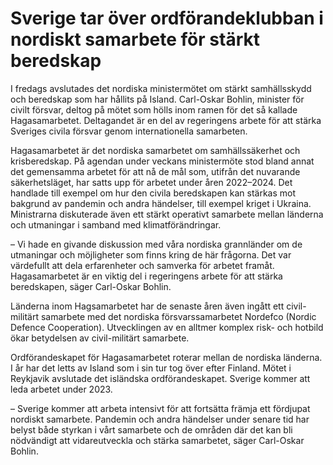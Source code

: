 # Sverige tar över ordförandeklubban i nordiskt samarbete för stärkt beredskap

I fredags avslutades det nordiska ministermötet om stärkt samhällsskydd och beredskap som har hållits på Island. Carl-Oskar Bohlin, minister för civilt försvar, deltog på mötet som hölls inom ramen för det så kallade Hagasamarbetet. Deltagandet är en del av regeringens arbete för att stärka Sveriges civila försvar genom internationella samarbeten.

Hagasamarbetet är det nordiska samarbetet om samhällssäkerhet och krisberedskap. På agendan under veckans ministermöte stod bland annat det gemensamma arbetet för att nå de mål som, utifrån det nuvarande säkerhetsläget, har satts upp för arbetet under åren 2022–2024. Det handlade till exempel om hur den civila beredskapen kan stärkas mot bakgrund av pandemin och andra händelser, till exempel kriget i Ukraina. Ministrarna diskuterade även ett stärkt operativt samarbete mellan länderna och utmaningar i samband med klimatförändringar.

– Vi hade en givande diskussion med våra nordiska grannländer om de utmaningar och möjligheter som finns kring de här frågorna. Det var värdefullt att dela erfarenheter och samverka för arbetet framåt. Hagasamarbetet är en viktig del i regeringens arbete för att stärka beredskapen, säger Carl-Oskar Bohlin.

Länderna inom Hagsamarbetet har de senaste åren även ingått ett civil-militärt samarbete med det nordiska försvarssamarbetet Nordefco (Nordic Defence Cooperation). Utvecklingen av en alltmer komplex risk- och hotbild ökar betydelsen av civil-militärt samarbete.

Ordförandeskapet för Hagasamarbetet roterar mellan de nordiska länderna. I år har det letts av Island som i sin tur tog över efter Finland. Mötet i Reykjavik avslutade det isländska ordförandeskapet. Sverige kommer att leda arbetet under 2023.

– Sverige kommer att arbeta intensivt för att fortsätta främja ett fördjupat nordiskt samarbete. Pandemin och andra händelser under senare tid har belyst både styrkan i vårt samarbete och de områden där det kan bli nödvändigt att vidareutveckla och stärka samarbetet, säger Carl-Oskar Bohlin.
